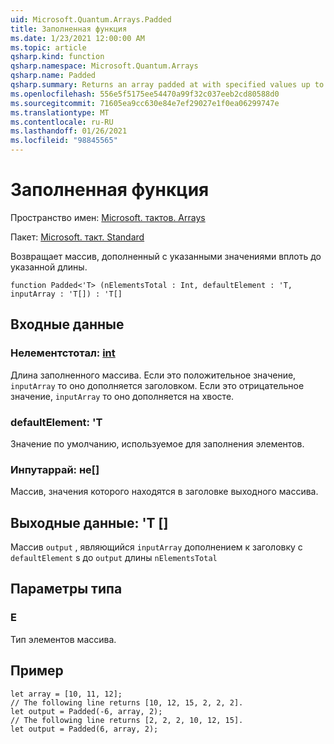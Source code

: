 ```yaml
---
uid: Microsoft.Quantum.Arrays.Padded
title: Заполненная функция
ms.date: 1/23/2021 12:00:00 AM
ms.topic: article
qsharp.kind: function
qsharp.namespace: Microsoft.Quantum.Arrays
qsharp.name: Padded
qsharp.summary: Returns an array padded at with specified values up to a specified length.
ms.openlocfilehash: 556e5f5175ee54470a99f32c037eeb2cd80588d0
ms.sourcegitcommit: 71605ea9cc630e84e7ef29027e1f0ea06299747e
ms.translationtype: MT
ms.contentlocale: ru-RU
ms.lasthandoff: 01/26/2021
ms.locfileid: "98845565"
---
```

# <a name="padded-function"></a>Заполненная функция

Пространство имен: [Microsoft. тактов. Arrays](xref:Microsoft.Quantum.Arrays)

Пакет: [Microsoft. такт. Standard](https://nuget.org/packages/Microsoft.Quantum.Standard)


Возвращает массив, дополненный с указанными значениями вплоть до указанной длины.

```qsharp
function Padded<'T> (nElementsTotal : Int, defaultElement : 'T, inputArray : 'T[]) : 'T[]
```


## <a name="input"></a>Входные данные

### <a name="nelementstotal--int"></a>Нелементстотал: [int](xref:microsoft.quantum.lang-ref.int)

Длина заполненного массива. Если это положительное значение, `inputArray` то оно дополняется заголовком. Если это отрицательное значение, `inputArray` то оно дополняется на хвосте.


### <a name="defaultelement--t"></a>defaultElement: 'T

Значение по умолчанию, используемое для заполнения элементов.


### <a name="inputarray--t"></a>Инпутаррай: не[]

Массив, значения которого находятся в заголовке выходного массива.



## <a name="output--t"></a>Выходные данные: 'T []

Массив `output` , являющийся `inputArray` дополнением к заголовку с `defaultElement` s до `output` длины `nElementsTotal`

## <a name="type-parameters"></a>Параметры типа

### <a name="t"></a>Е

Тип элементов массива.

## <a name="example"></a>Пример

```qsharp
let array = [10, 11, 12];
// The following line returns [10, 12, 15, 2, 2, 2].
let output = Padded(-6, array, 2);
// The following line returns [2, 2, 2, 10, 12, 15].
let output = Padded(6, array, 2);
```